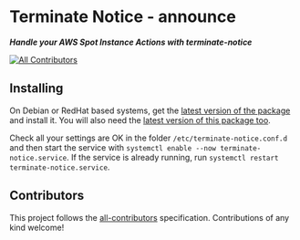 # Terminate Notice - announce

___Handle your AWS Spot Instance Actions with terminate-notice___

<!-- ALL-CONTRIBUTORS-BADGE:START - Do not remove or modify this section -->
[![All Contributors](https://img.shields.io/badge/all_contributors-1-orange.svg?style=flat-square)](#contributors-)
<!-- ALL-CONTRIBUTORS-BADGE:END -->

## Installing

On Debian or RedHat based systems, get the 
[latest version of the package](https://github.com/terminate-notice/terminate-notice/releases/latest)
and install it. You will also need the
[latest version of this package too](https://github.com/terminate-notice/terminate-notice-announce/releases/latest).

Check all your settings are OK in the folder `/etc/terminate-notice.conf.d`
and then start the service with
`systemctl enable --now terminate-notice.service`. If the service is already
running, run `systemctl restart terminate-notice.service`.

## Contributors

<!-- ALL-CONTRIBUTORS-LIST:START - Do not remove or modify this section -->
<!-- prettier-ignore-start -->
<!-- markdownlint-disable -->
<!-- markdownlint-restore -->
<!-- prettier-ignore-end -->
<!-- ALL-CONTRIBUTORS-LIST:END -->

This project follows the [all-contributors](https://github.com/all-contributors/all-contributors) specification. Contributions of any kind welcome!